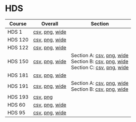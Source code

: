 # HDS

| Course | Overall | Section |
| ------ | ------- | ------- |
| HDS 1 | [csv](https://github.com/UCSD-Historical-Enrollment-Data/2024Spring/blob/main/overall/HDS%201.csv), [png](https://raw.githubusercontent.com/UCSD-Historical-Enrollment-Data/2024Spring/main/plot_overall/HDS%201.png), [wide](https://raw.githubusercontent.com/UCSD-Historical-Enrollment-Data/2024Spring/main/plot_overall_wide/HDS%201.png) |  |
| HDS 120 | [csv](https://github.com/UCSD-Historical-Enrollment-Data/2024Spring/blob/main/overall/HDS%20120.csv), [png](https://raw.githubusercontent.com/UCSD-Historical-Enrollment-Data/2024Spring/main/plot_overall/HDS%20120.png), [wide](https://raw.githubusercontent.com/UCSD-Historical-Enrollment-Data/2024Spring/main/plot_overall_wide/HDS%20120.png) |  |
| HDS 122 | [csv](https://github.com/UCSD-Historical-Enrollment-Data/2024Spring/blob/main/overall/HDS%20122.csv), [png](https://raw.githubusercontent.com/UCSD-Historical-Enrollment-Data/2024Spring/main/plot_overall/HDS%20122.png), [wide](https://raw.githubusercontent.com/UCSD-Historical-Enrollment-Data/2024Spring/main/plot_overall_wide/HDS%20122.png) |  |
| HDS 150 | [csv](https://github.com/UCSD-Historical-Enrollment-Data/2024Spring/blob/main/overall/HDS%20150.csv), [png](https://raw.githubusercontent.com/UCSD-Historical-Enrollment-Data/2024Spring/main/plot_overall/HDS%20150.png), [wide](https://raw.githubusercontent.com/UCSD-Historical-Enrollment-Data/2024Spring/main/plot_overall_wide/HDS%20150.png) | Section A: [csv](https://github.com/UCSD-Historical-Enrollment-Data/2024Spring/blob/main/section/HDS%20150_A.csv), [png](https://raw.githubusercontent.com/UCSD-Historical-Enrollment-Data/2024Spring/main/plot_section/HDS%20150_A.png), [wide](https://raw.githubusercontent.com/UCSD-Historical-Enrollment-Data/2024Spring/main/plot_section_wide/HDS%20150_A.png)<br>Section B: [csv](https://github.com/UCSD-Historical-Enrollment-Data/2024Spring/blob/main/section/HDS%20150_B.csv), [png](https://raw.githubusercontent.com/UCSD-Historical-Enrollment-Data/2024Spring/main/plot_section/HDS%20150_B.png), [wide](https://raw.githubusercontent.com/UCSD-Historical-Enrollment-Data/2024Spring/main/plot_section_wide/HDS%20150_B.png)<br>Section C: [csv](https://github.com/UCSD-Historical-Enrollment-Data/2024Spring/blob/main/section/HDS%20150_C.csv), [png](https://raw.githubusercontent.com/UCSD-Historical-Enrollment-Data/2024Spring/main/plot_section/HDS%20150_C.png), [wide](https://raw.githubusercontent.com/UCSD-Historical-Enrollment-Data/2024Spring/main/plot_section_wide/HDS%20150_C.png) |
| HDS 181 | [csv](https://github.com/UCSD-Historical-Enrollment-Data/2024Spring/blob/main/overall/HDS%20181.csv), [png](https://raw.githubusercontent.com/UCSD-Historical-Enrollment-Data/2024Spring/main/plot_overall/HDS%20181.png), [wide](https://raw.githubusercontent.com/UCSD-Historical-Enrollment-Data/2024Spring/main/plot_overall_wide/HDS%20181.png) |  |
| HDS 191 | [csv](https://github.com/UCSD-Historical-Enrollment-Data/2024Spring/blob/main/overall/HDS%20191.csv), [png](https://raw.githubusercontent.com/UCSD-Historical-Enrollment-Data/2024Spring/main/plot_overall/HDS%20191.png), [wide](https://raw.githubusercontent.com/UCSD-Historical-Enrollment-Data/2024Spring/main/plot_overall_wide/HDS%20191.png) | Section A: [csv](https://github.com/UCSD-Historical-Enrollment-Data/2024Spring/blob/main/section/HDS%20191_A.csv), [png](https://raw.githubusercontent.com/UCSD-Historical-Enrollment-Data/2024Spring/main/plot_section/HDS%20191_A.png), [wide](https://raw.githubusercontent.com/UCSD-Historical-Enrollment-Data/2024Spring/main/plot_section_wide/HDS%20191_A.png)<br>Section B: [csv](https://github.com/UCSD-Historical-Enrollment-Data/2024Spring/blob/main/section/HDS%20191_B.csv), [png](https://raw.githubusercontent.com/UCSD-Historical-Enrollment-Data/2024Spring/main/plot_section/HDS%20191_B.png), [wide](https://raw.githubusercontent.com/UCSD-Historical-Enrollment-Data/2024Spring/main/plot_section_wide/HDS%20191_B.png) |
| HDS 193 | [csv](https://github.com/UCSD-Historical-Enrollment-Data/2024Spring/blob/main/overall/HDS%20193.csv), [png](https://raw.githubusercontent.com/UCSD-Historical-Enrollment-Data/2024Spring/main/plot_overall/HDS%20193.png) |  |
| HDS 60 | [csv](https://github.com/UCSD-Historical-Enrollment-Data/2024Spring/blob/main/overall/HDS%2060.csv), [png](https://raw.githubusercontent.com/UCSD-Historical-Enrollment-Data/2024Spring/main/plot_overall/HDS%2060.png), [wide](https://raw.githubusercontent.com/UCSD-Historical-Enrollment-Data/2024Spring/main/plot_overall_wide/HDS%2060.png) |  |
| HDS 95 | [csv](https://github.com/UCSD-Historical-Enrollment-Data/2024Spring/blob/main/overall/HDS%2095.csv), [png](https://raw.githubusercontent.com/UCSD-Historical-Enrollment-Data/2024Spring/main/plot_overall/HDS%2095.png), [wide](https://raw.githubusercontent.com/UCSD-Historical-Enrollment-Data/2024Spring/main/plot_overall_wide/HDS%2095.png) |  |
